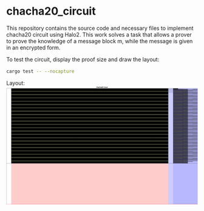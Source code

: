 # chacha20_circuit

This repository contains the source code and necessary files to implement chacha20 circuit using Halo2. 
This work solves a task that allows a prover to prove the knowledge of a message block m, while the message is given in an encrypted form.

To test the circuit, display the proof size and draw the layout:
```bash
cargo test -- --nocapture
```

Layout:
![layout](layout.png)

